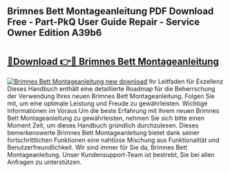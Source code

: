 ## Brimnes Bett Montageanleitung PDF Download Free - Part-PkQ User Guide Repair - Service Owner Edition A39b6

# <h2><a href="http://df7py9d.blite.top/?on=Brimnes+Bett+Montageanleitung">🔗Download 👉🔴 Brimnes Bett Montageanleitung</a></h2>

[![Brimnes Bett Montageanleitung new download](https://i.imgur.com/lujVjoI.png)](http://df7py9d.blite.top/?on=Brimnes+Bett+Montageanleitung)
Ihr Leitfaden für Exzellenz Dieses Handbuch enthält eine detaillierte Roadmap für die Beherrschung der Verwendung Ihres neuen Brimnes Bett Montageanleitung. Folgen Sie mit, um eine optimale Leistung und Freude zu gewährleisten. Wichtige Informationen im Voraus Um die beste Erfahrung mit Ihrem neuen Brimnes Bett Montageanleitung zu gewährleisten, nehmen Sie sich bitte einen Moment Zeit, um dieses Handbuch gründlich durchzulesen. Dieses bemerkenswerte Brimnes Bett Montageanleitung bietet dank seiner fortschrittlichen Funktionen eine nahtlose Mischung aus Funktionalität und Benutzerfreundlichkeit. Wir sind immer für Sie da, Brimnes Bett Montageanleitung. Unser Kundensupport-Team ist bestrebt, Sie bei allen Anfragen zu unterstützen.
